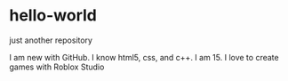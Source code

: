 # hello-world
just another repository


I am new with GitHub. I know  html5, css, and c++. I am 15. I love to create games with Roblox Studio
